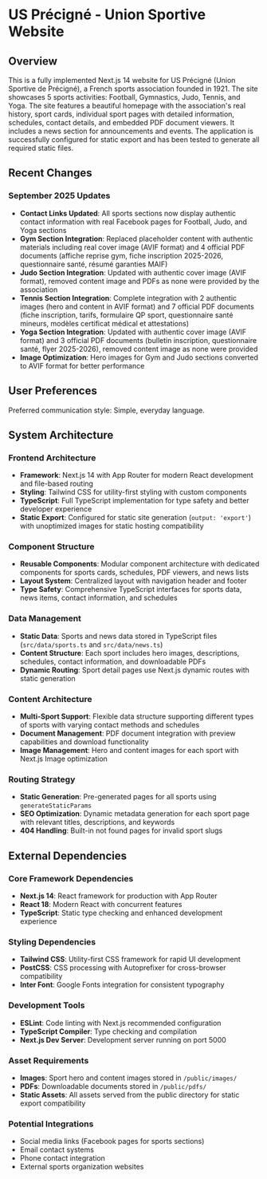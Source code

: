 # US Précigné - Union Sportive Website

## Overview

This is a fully implemented Next.js 14 website for US Précigné (Union Sportive de Précigné), a French sports association founded in 1921. The site showcases 5 sports activities: Football, Gymnastics, Judo, Tennis, and Yoga. The site features a beautiful homepage with the association's real history, sport cards, individual sport pages with detailed information, schedules, contact details, and embedded PDF document viewers. It includes a news section for announcements and events. The application is successfully configured for static export and has been tested to generate all required static files.

## Recent Changes

### September 2025 Updates
- **Contact Links Updated**: All sports sections now display authentic contact information with real Facebook pages for Football, Judo, and Yoga sections
- **Gym Section Integration**: Replaced placeholder content with authentic materials including real cover image (AVIF format) and 4 official PDF documents (affiche reprise gym, fiche inscription 2025-2026, questionnaire santé, résumé garanties MAIF)
- **Judo Section Integration**: Updated with authentic cover image (AVIF format), removed content image and PDFs as none were provided by the association
- **Tennis Section Integration**: Complete integration with 2 authentic images (hero and content in AVIF format) and 7 official PDF documents (fiche inscription, tarifs, formulaire QP sport, questionnaire santé mineurs, modèles certificat médical et attestations)
- **Yoga Section Integration**: Updated with authentic cover image (AVIF format) and 3 official PDF documents (bulletin inscription, questionnaire santé, flyer 2025-2026), removed content image as none were provided
- **Image Optimization**: Hero images for Gym and Judo sections converted to AVIF format for better performance

## User Preferences

Preferred communication style: Simple, everyday language.

## System Architecture

### Frontend Architecture
- **Framework**: Next.js 14 with App Router for modern React development and file-based routing
- **Styling**: Tailwind CSS for utility-first styling with custom components
- **TypeScript**: Full TypeScript implementation for type safety and better developer experience
- **Static Export**: Configured for static site generation (`output: 'export'`) with unoptimized images for static hosting compatibility

### Component Structure
- **Reusable Components**: Modular component architecture with dedicated components for sports cards, schedules, PDF viewers, and news lists
- **Layout System**: Centralized layout with navigation header and footer
- **Type Safety**: Comprehensive TypeScript interfaces for sports data, news items, contact information, and schedules

### Data Management
- **Static Data**: Sports and news data stored in TypeScript files (`src/data/sports.ts` and `src/data/news.ts`)
- **Content Structure**: Each sport includes hero images, descriptions, schedules, contact information, and downloadable PDFs
- **Dynamic Routing**: Sport detail pages use Next.js dynamic routes with static generation

### Content Architecture
- **Multi-Sport Support**: Flexible data structure supporting different types of sports with varying contact methods and schedules
- **Document Management**: PDF document integration with preview capabilities and download functionality
- **Image Management**: Hero and content images for each sport with Next.js Image optimization

### Routing Strategy
- **Static Generation**: Pre-generated pages for all sports using `generateStaticParams`
- **SEO Optimization**: Dynamic metadata generation for each sport page with relevant titles, descriptions, and keywords
- **404 Handling**: Built-in not found pages for invalid sport slugs

## External Dependencies

### Core Framework Dependencies
- **Next.js 14**: React framework for production with App Router
- **React 18**: Modern React with concurrent features
- **TypeScript**: Static type checking and enhanced development experience

### Styling Dependencies
- **Tailwind CSS**: Utility-first CSS framework for rapid UI development
- **PostCSS**: CSS processing with Autoprefixer for cross-browser compatibility
- **Inter Font**: Google Fonts integration for consistent typography

### Development Tools
- **ESLint**: Code linting with Next.js recommended configuration
- **TypeScript Compiler**: Type checking and compilation
- **Next.js Dev Server**: Development server running on port 5000

### Asset Requirements
- **Images**: Sport hero and content images stored in `/public/images/`
- **PDFs**: Downloadable documents stored in `/public/pdfs/`
- **Static Assets**: All assets served from the public directory for static export compatibility

### Potential Integrations
- Social media links (Facebook pages for sports sections)
- Email contact systems
- Phone contact integration
- External sports organization websites